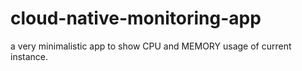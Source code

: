 # cloud-native-monitoring-app
a very minimalistic app to show CPU and MEMORY usage of current instance.
